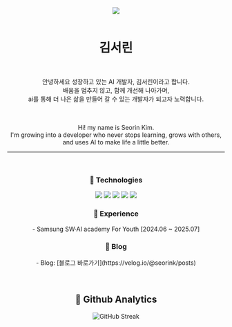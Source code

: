 <div align="center">
<img src="https://capsule-render.vercel.app/api?type=blur&height=300&color=auto&text=AI%20developer&section=header&reversal=false&textBg=false">
</div>

<br>

<div align="center">
<h1>김서린</h1>
<br>
  
안녕하세요 성장하고 있는 AI 개발자, 김서린이라고 합니다.
<br>
배움을 멈추지 않고, 함께 개선해 나아가며,  
ai를 통해 더 나은 삶을 만들어 갈 수 있는 개발자가 되고자 노력합니다.

<br><br>
Hi! my name is Seorin Kim.  
I'm growing into a developer who never stops learning, grows with others, and uses AI to make life a little better.
</div>

---
<div align="center">
<br>
<h3>🍅 Technologies</h3>

<img src="https://img.shields.io/badge/python-3670A0?style=for-the-badge&logo=python&logoColor=ffdd54"/>
<img src="https://img.shields.io/badge/FastAPI-005571?style=for-the-badge&logo=fastapi"/>
<img src="https://img.shields.io/badge/django-%23092E20.svg?style=for-the-badge&logo=django&logoColor=white"/>
<img src="https://img.shields.io/badge/PyTorch-EE4C2C?style=for-the-badge&logo=pytorch&logoColor=white"/>
<img src="https://img.shields.io/badge/LangChain-00B761?style=for-the-badge&logo=langchain&logoColor=white"/>

<h3>🍅 Experience</h3>
- Samsung SW·AI academy For Youth [2024.06 ~ 2025.07]

<h3> 🍅 Blog </h3>
- Blog: [블로그 바로가기](https://velog.io/@seorink/posts)

</div>
<br><br>

<h2 align=center> 🍅 Github Analytics </h2>

  <div href="https://git.io/streak-stats" align=center>
    <img src="https://streak-stats.demolab.com/?user=kimkimgim&theme=vue" alt="GitHub Streak" />
  </div>



